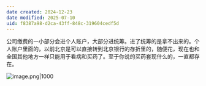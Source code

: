 ```yaml
---
date created: 2024-12-23
date modified: 2025-07-10
uid: f8387a98-d2ca-43ff-848c-319604cedf5d
---
```


公司缴费的一小部分会进个人账户，大部分进统筹。进了统筹的是拿不出来的。个人账户里面的，以前北京是可以直接转到北京银行的存折里的，随便花，现在也和全国其他地方一样只能用于看病和买药了。至于你说的买药套现什么的，一直都存在。

![image.png|1000](https://imagehosting4picgo.oss-cn-beijing.aliyuncs.com/imagehosting/fix-dir%2Fpicgo%2Fpicgo-clipboard-images%2F2025%2F04%2F26%2F16-36-41-a841a270ac00d51368b23017d13d80b2-202504261636925-09c1b1.png)
